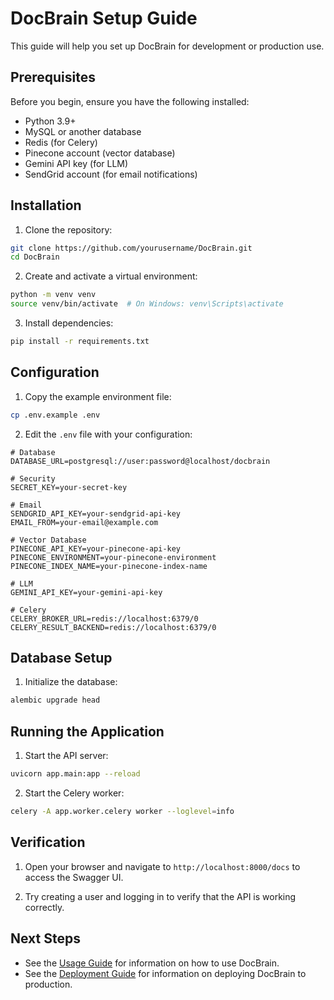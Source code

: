 # DocBrain Setup Guide

This guide will help you set up DocBrain for development or production use.

## Prerequisites

Before you begin, ensure you have the following installed:

- Python 3.9+
- MySQL or another database
- Redis (for Celery)
- Pinecone account (vector database)
- Gemini API key (for LLM)
- SendGrid account (for email notifications)

## Installation

1. Clone the repository:

```bash
git clone https://github.com/yourusername/DocBrain.git
cd DocBrain
```

2. Create and activate a virtual environment:

```bash
python -m venv venv
source venv/bin/activate  # On Windows: venv\Scripts\activate
```

3. Install dependencies:

```bash
pip install -r requirements.txt
```

## Configuration

1. Copy the example environment file:

```bash
cp .env.example .env
```

2. Edit the `.env` file with your configuration:

```
# Database
DATABASE_URL=postgresql://user:password@localhost/docbrain

# Security
SECRET_KEY=your-secret-key

# Email
SENDGRID_API_KEY=your-sendgrid-api-key
EMAIL_FROM=your-email@example.com

# Vector Database
PINECONE_API_KEY=your-pinecone-api-key
PINECONE_ENVIRONMENT=your-pinecone-environment
PINECONE_INDEX_NAME=your-pinecone-index-name

# LLM
GEMINI_API_KEY=your-gemini-api-key

# Celery
CELERY_BROKER_URL=redis://localhost:6379/0
CELERY_RESULT_BACKEND=redis://localhost:6379/0
```

## Database Setup

1. Initialize the database:

```bash
alembic upgrade head
```

## Running the Application

1. Start the API server:

```bash
uvicorn app.main:app --reload
```

2. Start the Celery worker:

```bash
celery -A app.worker.celery worker --loglevel=info
```

## Verification

1. Open your browser and navigate to `http://localhost:8000/docs` to access the Swagger UI.

2. Try creating a user and logging in to verify that the API is working correctly.

## Next Steps

- See the [Usage Guide](usage.md) for information on how to use DocBrain.
- See the [Deployment Guide](deployment.md) for information on deploying DocBrain to production.
